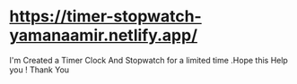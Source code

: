 # https://timer-stopwatch-yamanaamir.netlify.app/
I'm Created a Timer Clock And Stopwatch for a limited time .Hope this Help you ! Thank You
